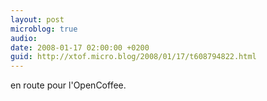 ```yaml
---
layout: post
microblog: true
audio: 
date: 2008-01-17 02:00:00 +0200
guid: http://xtof.micro.blog/2008/01/17/t608794822.html
---
```

en route pour l'OpenCoffee.
